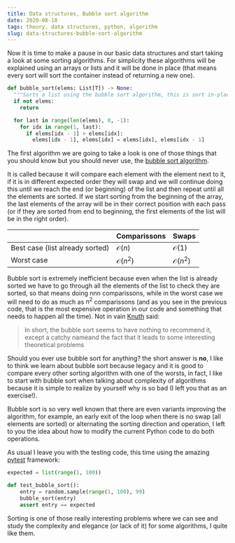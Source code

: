 ```yaml
---
title: Data structures, Bubble sort algorithm
date: 2020-08-18
tags: theory, data structures, python, algorithm
slug: data-structures-bubble-sort-algorithm
---
```


Now it is time to make a pause in our basic data structures and start taking a look at some sorting algorithms. For simplicity these algorithms will be explained using an arrays or lists and it will be done in place (that means every sort will sort the container instead of returning a new one).

```python
def bubble_sort(elems: List[T]) -> None:
  """Sorts a list using the bubble sort algorithm, this is sort in-place"""
  if not elems:
    return

  for last in range(len(elems), 0, -1):
    for idx in range(1, last):
      if elems[idx - 1] > elems[idx]:
        elems[idx - 1], elems[idx] = elems[idx], elems[idx - 1]
```

The first algorithm we are going to take a look is one of those things that you should know but you should never use, the [bubble sort algorithm](https://en.wikipedia.org/wiki/Bubble_sort).

It is called because it will compare each element with the element next to it, if it is in different expected order they will swap and we will continue doing this until we reach the end (or beginning) of the list and then repeat until all the elements are sorted. If we start sorting from the beginning of the array, the last elements of the array will be in their correct position with each pass (or if they are sorted from end to beginning, the first elements of the list will be in the right order).

|                                 | Comparissons  | Swaps         |
|---------------------------------|---------------|---------------|
| Best case (list already sorted) | $\mathcal{O}(n)$   | $\mathcal{O}(1)$   |
| Worst case                      | $\mathcal{O}(n^2)$ | $\mathcal{O}(n^2)$ |

Bubble sort is extremely inefficient because even when the list is already sorted we have to go through all the elements of the list to check they are sorted, so that means doing nnn comparissons, while in the worst case we will need to do as much as $n^2$ comparissons (and as you see in the previous code, that is the most expensive operation in our code and something that needs to happen all the time). Not in vain [Knuth](https://en.wikipedia.org/wiki/Donald_Knuth) said:

> In short, the bubble sort seems to have nothing to recommend it, except a catchy nameand the fact that it leads to some interesting theoretical problems

Should you ever use bubble sort for anything? the short answer is **no**, I like to think we learn about bubble sort because legacy and it is good to compare every other sorting algorithm with one of the worsts, in fact, I like to start with bubble sort when talking about complexity of algorithms because it is simple to realize by yourself why is so bad (I left you that as an exercise!).

Bubble sort is so very well known that there are even variants improving the algorithm, for example, an early exit of the loop when there is no swap (all elements are sorted) or alternating the sorting direction and operation, I left to you the idea about how to modify the current Python code to do both operations.

As usual I leave you with the testing code, this time using the amazing [pytest](https://docs.pytest.org/en/stable/) framework:

```python
expected = list(range(1, 100))

def test_bubble_sort():
    entry = random.sample(range(1, 100), 99)
    bubble_sort(entry)
    assert entry == expected
```

Sorting is one of those really interesting problems where we can see and study the complexity and elegance (or lack of it) for some algorithms, I quite like them.